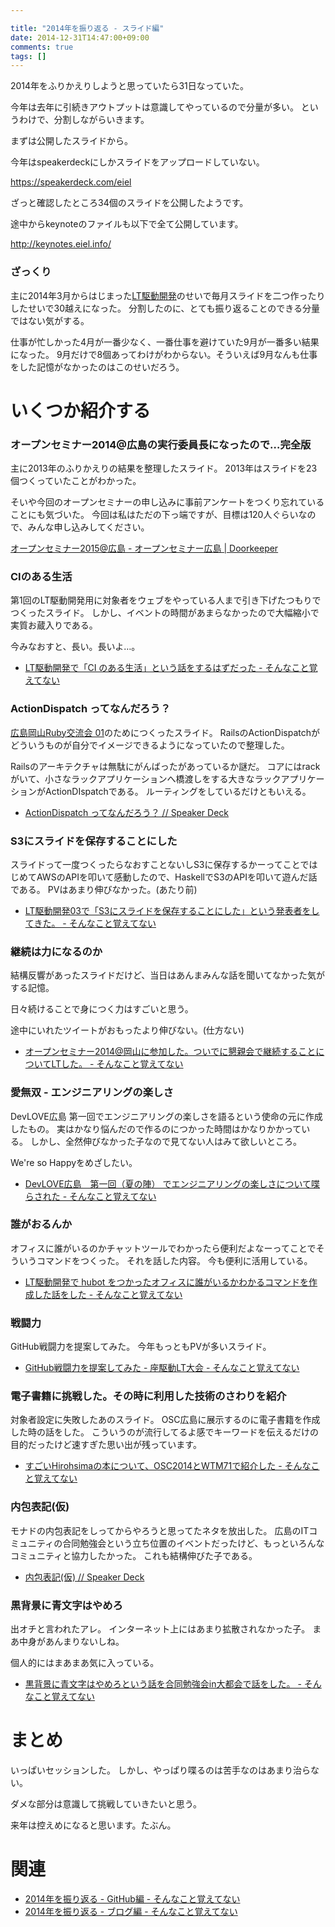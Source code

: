 ```yaml
---

title: "2014年を振り返る - スライド編"
date: 2014-12-31T14:47:00+09:00
comments: true
tags: []
---
```


2014年をふりかえりしようと思っていたら31日なっていた。

今年は去年に引続きアウトプットは意識してやっているので分量が多い。
というわけで、分割しながらいきます。

まずは公開したスライドから。

今年はspeakerdeckにしかスライドをアップロードしていない。

https://speakerdeck.com/eiel

ざっと確認したところ34個のスライドを公開したようです。

途中からkeynoteのファイルも以下で全て公開しています。

http://keynotes.eiel.info/

### ざっくり

主に2014年3月からはじまった[LT駆動開発](http://ltdd.doorkeeper.jp/)のせいで毎月スライドを二つ作ったりしたせいで30越えになった。
分割したのに、とても振り返ることのできる分量ではない気がする。

仕事が忙しかった4月が一番少なく、一番仕事を避けていた9月が一番多い結果になった。
9月だけで8個あってわけがわからない。そういえば9月なんも仕事をした記憶がなかったのはこのせいだろう。

# いくつか紹介する

### オープンセミナー2014@広島の実行委員長になったので…完全版

主に2013年のふりかえりの結果を整理したスライド。
2013年はスライドを23個つくっていたことがわかった。

<script async class="speakerdeck-embed" data-id="d04a296071f801316b633e3e0c4ab66b" data-ratio="1.33333333333333" src="//speakerdeck.com/assets/embed.js"></script>

そいや今回のオープンセミナーの申し込みに事前アンケートをつくり忘れていることにも気づいた。
今回は私はただの下っ端ですが、目標は120人ぐらいなので、みんな申し込みしてください。

[オープンセミナー2015@広島 - オープンセミナー広島 | Doorkeeper](http://osh-web.doorkeeper.jp/events/18561)

### CIのある生活

第1回のLT駆動開発用に対象者をウェブをやっている人まで引き下げたつもりでつくったスライド。
しかし、イベントの時間があまらなかったので大幅縮小で実質お蔵入りである。

今みなおすと、長い。長いよ…。

<script async class="speakerdeck-embed" data-id="af93ee90836f0131cf5b265e09c13f13" data-ratio="1.33333333333333" src="//speakerdeck.com/assets/embed.js"></script>

* [LT駆動開発で「CI のある生活」という話をするはずだった - そんなこと覚えてない](http://blog.eiel.info/blog/2014/03/03/ci-in-ltdd/)


### ActionDispatch ってなんだろう？

[広島岡山Ruby交流会 01](http://hirosimaokayamarb.doorkeeper.jp/events/8993)のためにつくったスライド。
RailsのActionDispatchがどういうものが自分でイメージできるようになっていたので整理した。

Railsのアーキテクチャは無駄にがんばったがあっているか謎だ。
コアにはrackがいて、小さなラックアプリケーションへ橋渡しをする大きなラックアプリケーションがActionDIspatchである。
ルーティングをしているだけともいえる。

<script async class="speakerdeck-embed" data-id="97426d70998c013115765a48c3b99610" data-ratio="1.33333333333333" src="//speakerdeck.com/assets/embed.js"></script>

* [ActionDispatch ってなんだろう？ // Speaker Deck](https://speakerdeck.com/eiel/actiondispatch-tutenandarou)

### S3にスライドを保存することにした

スライドって一度つくったらなおすことないしS3に保存するかーってことではじめてAWSのAPIを叩いて感動したので、HaskellでS3のAPIを叩いて遊んだ話である。
PVはあまり伸びなかった。(あたり前)

<script async class="speakerdeck-embed" data-id="0917d000b4c40131d8ee7625813d8974" data-ratio="1.33333333333333" src="//speakerdeck.com/assets/embed.js"></script>

* [LT駆動開発03で「S3にスライドを保存することにした」という発表者をしてきた。 - そんなこと覚えてない](http://blog.eiel.info/blog/2014/05/03/ltdd-03-s3/)

### 継続は力になるのか

結構反響があったスライドだけど、当日はあんまみんな話を聞いてなかった気がする記憶。

日々続けることで身につく力はすごいと思う。

途中にいれたツイートがおもったより伸びない。(仕方ない)

<script async class="speakerdeck-embed" data-id="3f7575c0c1940131c12706a532522dbf" data-ratio="1.33333333333333" src="//speakerdeck.com/assets/embed.js"></script>

* [オープンセミナー2014@岡山に参加した。ついでに懇親会で継続することについてLTした。 - そんなこと覚えてない](http://blog.eiel.info/blog/2014/05/19/open-seminar-2014-at-okayama/)

### 愛無双 - エンジニアリングの楽しさ

DevLOVE広島 第一回でエンジニアリングの楽しさを語るという使命の元に作成したもの。
実はかなり悩んだので作るのにつかった時間はかなりかかっている。
しかし、全然伸びなかった子なので見てない人はみて欲しいところ。

We're so Happyをめざしたい。

<script async class="speakerdeck-embed" data-id="0c4650b0dca20131b4bb7abe6293b58c" data-ratio="1.33333333333333" src="//speakerdeck.com/assets/embed.js"></script>

* [DevLOVE広島　第一回（夏の陣） でエンジニアリングの楽しさについて喋らされた - そんなこと覚えてない](http://blog.eiel.info/blog/2014/06/23/devlove-in-hiroshima-01/)

### 誰がおるんか

オフィスに誰がいるのかチャットツールでわかったら便利だよなーってことでそういうコマンドをつくった。
それを話した内容。
今も便利に活用している。

<script async class="speakerdeck-embed" data-id="78832e3017df013292f406657be3bf12" data-ratio="1.33333333333333" src="//speakerdeck.com/assets/embed.js"></script>

* [LT駆動開発で hubot をつかったオフィスに誰がいるかわかるコマンドを作成した話をした - そんなこと覚えてない](http://blog.eiel.info/blog/2014/09/06/ltdd-07/)

### 戦闘力

GitHub戦闘力を提案してみた。
今年もっともPVが多いスライド。

<script async class="speakerdeck-embed" data-id="9f557cd01d560132ff4612198c64cd5d" data-ratio="1.33333333333333" src="//speakerdeck.com/assets/embed.js"></script>

* [GitHub戦闘力を提案してみた - 座駆動LT大会 - そんなこと覚えてない](http://blog.eiel.info/blog/2014/09/13/github-scouter/)


### 電子書籍に挑戦した。その時に利用した技術のさわりを紹介

対象者設定に失敗したあのスライド。
OSC広島に展示するのに電子書籍を作成した時の話をした。
こういうのが流行してるよ感でキーワードを伝えるだけの目的だったけど速すぎた思い出が残っています。

<script async class="speakerdeck-embed" data-id="5010f1e023630132a9090a763f010e40" data-ratio="1.33333333333333" src="//speakerdeck.com/assets/embed.js"></script>


* [すごいHirohsimaの本について、OSC2014とWTM71で紹介した - そんなこと覚えてない](http://blog.eiel.info/blog/2014/09/21/great-h-book-osc-2014-and-wtm71/)

### 内包表記(仮)

モナドの内包表記をしってからやろうと思ってたネタを放出した。
広島のITコミュニティの合同勉強会という立ち位置のイベントだったけど、もっといろんなコミュニティと協力したかった。
これも結構伸びた子である。

<script async class="speakerdeck-embed" data-id="7cb24810446c0132e04e4e24d1028d6d" data-ratio="1.33333333333333" src="//speakerdeck.com/assets/embed.js"></script>

* [内包表記(仮) // Speaker Deck](https://speakerdeck.com/eiel/nei-bao-biao-ji-jia)


### 黒背景に青文字はやめろ

出オチと言われたアレ。
インターネット上にはあまり拡散されなかった子。
まあ中身があんまりないしね。

個人的にはまあまあ気に入っている。

<script async class="speakerdeck-embed" data-id="6bc3a81065840132d6705e4dc25c732c" data-ratio="1.33333333333333" src="//speakerdeck.com/assets/embed.js"></script>

* [黒背景に青文字はやめろという話を合同勉強会in大都会で話をした。 - そんなこと覚えてない](http://blog.eiel.info/blog/2014/12/14/gbdaitokai2014-winter-color/)

# まとめ

いっぱいセッションした。
しかし、やっぱり喋るのは苦手なのはあまり治らない。

ダメな部分は意識して挑戦していきたいと思う。

来年は控えめになると思います。たぶん。

# 関連

* [2014年を振り返る - GitHub編 - そんなこと覚えてない](http://blog.eiel.info/blog/2014/12/31/2014-github/)
* [2014年を振り返る - ブログ編 - そんなこと覚えてない](http://blog.eiel.info/blog/2014/12/31/2014-blog/)
